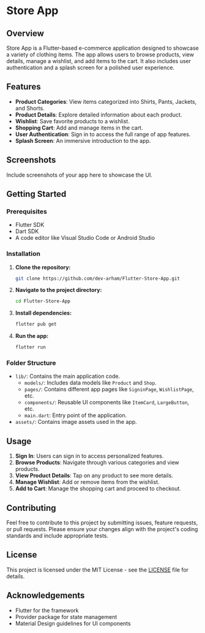 # Store App

## Overview

Store App is a Flutter-based e-commerce application designed to showcase a variety of clothing items. The app allows users to browse products, view details, manage a wishlist, and add items to the cart. It also includes user authentication and a splash screen for a polished user experience.

## Features

- **Product Categories**: View items categorized into Shirts, Pants, Jackets, and Shorts.
- **Product Details**: Explore detailed information about each product.
- **Wishlist**: Save favorite products to a wishlist.
- **Shopping Cart**: Add and manage items in the cart.
- **User Authentication**: Sign in to access the full range of app features.
- **Splash Screen**: An immersive introduction to the app.

## Screenshots

Include screenshots of your app here to showcase the UI.

## Getting Started

### Prerequisites

- Flutter SDK
- Dart SDK
- A code editor like Visual Studio Code or Android Studio

### Installation

1. **Clone the repository:**

   ```bash
   git clone https://github.com/dev-arham/Flutter-Store-App.git
   ```

2. **Navigate to the project directory:**

   ```bash
   cd Flutter-Store-App
   ```

3. **Install dependencies:**

   ```bash
   flutter pub get
   ```

4. **Run the app:**

   ```bash
   flutter run
   ```

### Folder Structure

- `lib/`: Contains the main application code.
  - `models/`: Includes data models like `Product` and `Shop`.
  - `pages/`: Contains different app pages like `SigninPage`, `WishlistPage`, etc.
  - `components/`: Reusable UI components like `ItemCard`, `LargeButton`, etc.
  - `main.dart`: Entry point of the application.
- `assets/`: Contains image assets used in the app.

## Usage

1. **Sign In**: Users can sign in to access personalized features.
2. **Browse Products**: Navigate through various categories and view products.
3. **View Product Details**: Tap on any product to see more details.
4. **Manage Wishlist**: Add or remove items from the wishlist.
5. **Add to Cart**: Manage the shopping cart and proceed to checkout.

## Contributing

Feel free to contribute to this project by submitting issues, feature requests, or pull requests. Please ensure your changes align with the project's coding standards and include appropriate tests.

## License

This project is licensed under the MIT License - see the [LICENSE](LICENSE) file for details.

## Acknowledgements

- Flutter for the framework
- Provider package for state management
- Material Design guidelines for UI components
